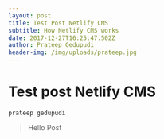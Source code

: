 ```yaml
---
layout: post
title: Test Post Netlify CMS
subtitle: How Netlify CMS works
date: 2017-12-27T16:25:47.502Z
author: Prateep Gedupudi
header-img: /img/uploads/prateep.jpg
---
```

# Test post Netlify CMS

```
prateep gedupudi
```

> Hello Post
